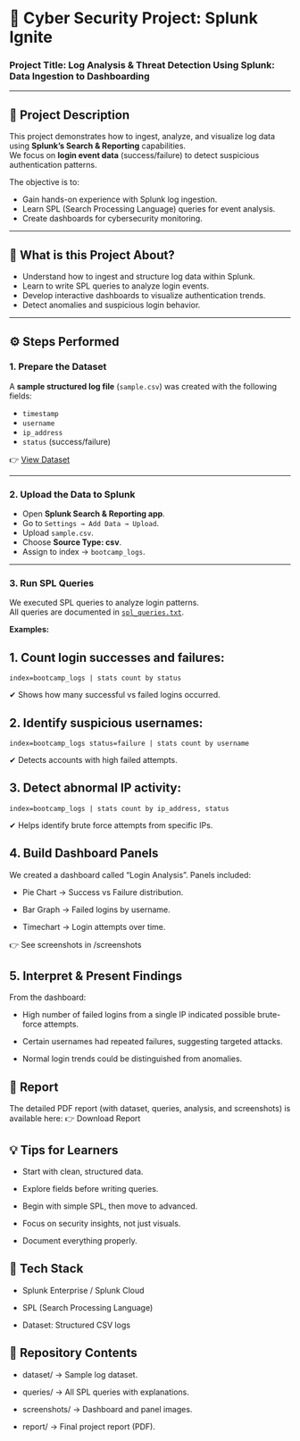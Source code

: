 # 🔐 Cyber Security Project: Splunk Ignite  
### Project Title: Log Analysis & Threat Detection Using Splunk: Data Ingestion to Dashboarding  

---

## 📖 Project Description
This project demonstrates how to ingest, analyze, and visualize log data using **Splunk’s Search & Reporting** capabilities.  
We focus on **login event data** (success/failure) to detect suspicious authentication patterns.  

The objective is to:
- Gain hands-on experience with Splunk log ingestion.
- Learn SPL (Search Processing Language) queries for event analysis.
- Create dashboards for cybersecurity monitoring.  

---

## 📌 What is this Project About?
- Understand how to ingest and structure log data within Splunk.  
- Learn to write SPL queries to analyze login events.  
- Develop interactive dashboards to visualize authentication trends.  
- Detect anomalies and suspicious login behavior.  

---

## ⚙️ Steps Performed

### 1. Prepare the Dataset
A **sample structured log file** (`sample.csv`) was created with the following fields:
- `timestamp`  
- `username`  
- `ip_address`  
- `status` (success/failure)  

👉 [View Dataset](./dataset/sample.csv)

---

### 2. Upload the Data to Splunk
- Open **Splunk Search & Reporting app**.  
- Go to `Settings → Add Data → Upload`.  
- Upload `sample.csv`.  
- Choose **Source Type: csv**.  
- Assign to index → `bootcamp_logs`.  

---

### 3. Run SPL Queries
We executed SPL queries to analyze login patterns.  
All queries are documented in [`spl_queries.txt`](./queries/spl_queries.txt).  

**Examples:**

## 1. Count login successes and failures:
```
index=bootcamp_logs | stats count by status
```
✔ Shows how many successful vs failed logins occurred. 

## 2. Identify suspicious usernames:
```
index=bootcamp_logs status=failure | stats count by username
```

✔ Detects accounts with high failed attempts.

## 3. Detect abnormal IP activity:
```
index=bootcamp_logs | stats count by ip_address, status
```

✔ Helps identify brute force attempts from specific IPs.

## 4. Build Dashboard Panels

We created a dashboard called “Login Analysis”.
Panels included:

* Pie Chart → Success vs Failure distribution.

* Bar Graph → Failed logins by username.

* Timechart → Login attempts over time.

👉 See screenshots in /screenshots

## 5. Interpret & Present Findings

From the dashboard:

* High number of failed logins from a single IP indicated possible brute-force attempts.

* Certain usernames had repeated failures, suggesting targeted attacks.

* Normal login trends could be distinguished from anomalies.
  
## 📑 Report

The detailed PDF report (with dataset, queries, analysis, and screenshots) is available here:
👉 Download Report

## 💡 Tips for Learners

 * Start with clean, structured data.

* Explore fields before writing queries.

* Begin with simple SPL, then move to advanced.

* Focus on security insights, not just visuals.

* Document everything properly.

## 🚀 Tech Stack

* Splunk Enterprise / Splunk Cloud

* SPL (Search Processing Language)

* Dataset: Structured CSV logs

## 📂 Repository Contents

* dataset/ → Sample log dataset.

* queries/ → All SPL queries with explanations.

* screenshots/ → Dashboard and panel images.

* report/ → Final project report (PDF).
